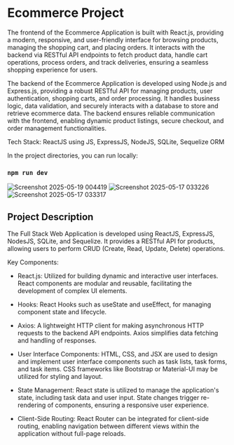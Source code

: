 # Ecommerce Project

The frontend of the Ecommerce Application is built with React.js, providing a modern, responsive, and user-friendly interface for browsing products, managing the shopping cart, and placing orders. It interacts with the backend via RESTful API endpoints to fetch product data, handle cart operations, process orders, and track deliveries, ensuring a seamless shopping experience for users.

The backend of the Ecommerce Application is developed using Node.js and Express.js, providing a robust RESTful API for managing products, user authentication, shopping carts, and order processing. It handles business logic, data validation, and securely interacts with a database to store and retrieve ecommerce data. The backend ensures reliable communication with the frontend, enabling dynamic product listings, secure checkout, and order management functionalities.

Tech Stack: ReactJS using JS, ExpressJS, NodeJS, SQLite, Sequelize ORM

In the project directories, you can run locally:

### `npm run dev`

![Screenshot 2025-05-19 004419](https://github.com/user-attachments/assets/1c8cb377-baba-4935-920f-7f968aaeaa0a)
![Screenshot 2025-05-17 033226](https://github.com/user-attachments/assets/d2b8565a-c094-41ae-ae75-0092fa63ce25)
![Screenshot 2025-05-17 033317](https://github.com/user-attachments/assets/1185a78c-4bd3-4897-9402-a4f49f4f9b22)

## Project Description

The Full Stack Web Application is developed using ReactJS, ExpressJS, NodesJS, SQLite, and Sequelize. It provides a RESTful API for products, allowing users to perform CRUD (Create, Read, Update, Delete) operations.

Key Components:

* React.js: Utilized for building dynamic and interactive user interfaces. React components are modular and reusable, facilitating the development of complex UI elements.

* Hooks: React Hooks such as useState and useEffect, for managing component state and lifecycle.

* Axios: A lightweight HTTP client for making asynchronous HTTP requests to the backend API endpoints. Axios simplifies data fetching and handling of responses.

* User Interface Components: HTML, CSS, and JSX are used to design and implement user interface components such as task lists, task forms, and task items. CSS frameworks like Bootstrap or Material-UI may be utilized for styling and layout.

* State Management: React state is utilized to manage the application's state, including task data and user input. State changes trigger re-rendering of components, ensuring a responsive user experience.

* Client-Side Routing: React Router can be integrated for client-side routing, enabling navigation between different views within the application without full-page reloads.
